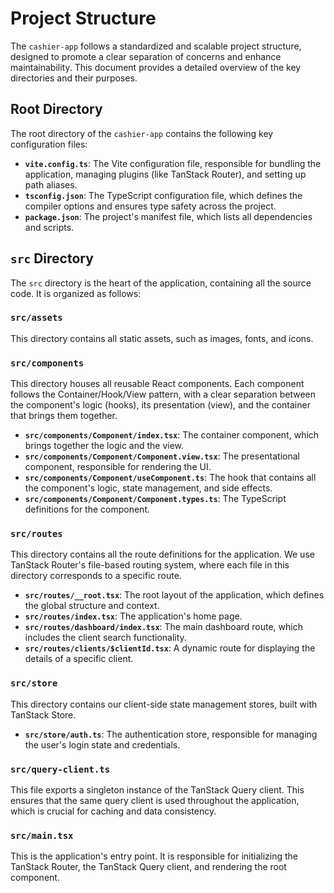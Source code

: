# Project Structure

The `cashier-app` follows a standardized and scalable project structure, designed to promote a clear separation of concerns and enhance maintainability. This document provides a detailed overview of the key directories and their purposes.

## Root Directory

The root directory of the `cashier-app` contains the following key configuration files:

-   **`vite.config.ts`**: The Vite configuration file, responsible for bundling the application, managing plugins (like TanStack Router), and setting up path aliases.
-   **`tsconfig.json`**: The TypeScript configuration file, which defines the compiler options and ensures type safety across the project.
-   **`package.json`**: The project's manifest file, which lists all dependencies and scripts.

## `src` Directory

The `src` directory is the heart of the application, containing all the source code. It is organized as follows:

### `src/assets`

This directory contains all static assets, such as images, fonts, and icons.

### `src/components`

This directory houses all reusable React components. Each component follows the Container/Hook/View pattern, with a clear separation between the component's logic (hooks), its presentation (view), and the container that brings them together.

-   **`src/components/Component/index.tsx`**: The container component, which brings together the logic and the view.
-   **`src/components/Component/Component.view.tsx`**: The presentational component, responsible for rendering the UI.
-   **`src/components/Component/useComponent.ts`**: The hook that contains all the component's logic, state management, and side effects.
-   **`src/components/Component/Component.types.ts`**: The TypeScript definitions for the component.

### `src/routes`

This directory contains all the route definitions for the application. We use TanStack Router's file-based routing system, where each file in this directory corresponds to a specific route.

-   **`src/routes/__root.tsx`**: The root layout of the application, which defines the global structure and context.
-   **`src/routes/index.tsx`**: The application's home page.
-   **`src/routes/dashboard/index.tsx`**: The main dashboard route, which includes the client search functionality.
-   **`src/routes/clients/$clientId.tsx`**: A dynamic route for displaying the details of a specific client.

### `src/store`

This directory contains our client-side state management stores, built with TanStack Store.

-   **`src/store/auth.ts`**: The authentication store, responsible for managing the user's login state and credentials.

### `src/query-client.ts`

This file exports a singleton instance of the TanStack Query client. This ensures that the same query client is used throughout the application, which is crucial for caching and data consistency.

### `src/main.tsx`

This is the application's entry point. It is responsible for initializing the TanStack Router, the TanStack Query client, and rendering the root component.